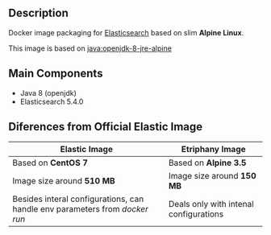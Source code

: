 ## Description

Docker image packaging for [Elasticsearch](https://www.elastic.co/products/elasticsearch) based on slim **Alpine Linux**.

This image is based on [java:openjdk-8-jre-alpine](https://github.com/docker-library/openjdk/blob/master/8-jre/alpine/Dockerfile)

## Main Components

* Java 8 (openjdk)
* Elasticsearch 5.4.0

## Diferences from Official Elastic Image

 Elastic Image                                                              | Etriphany Image
----------------------------------------------------------------------------|-------------------------------------
Based on **CentOS 7**                                                       | Based on **Alpine 3.5**
Image size around **510 MB**                                                | Image size around **150 MB**
Besides interal configurations, can handle env parameters from _docker run_ | Deals only with intenal configurations
